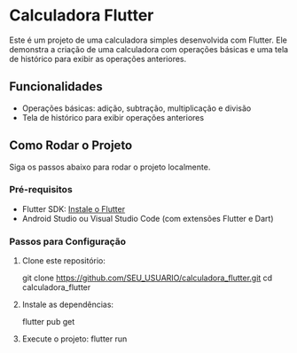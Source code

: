 # Calculadora Flutter

Este é um projeto de uma calculadora simples desenvolvida com Flutter. Ele demonstra a criação de uma calculadora com operações básicas e uma tela de histórico para exibir as operações anteriores.

## Funcionalidades

- Operações básicas: adição, subtração, multiplicação e divisão
- Tela de histórico para exibir operações anteriores

## Como Rodar o Projeto

Siga os passos abaixo para rodar o projeto localmente.

### Pré-requisitos

- Flutter SDK: [Instale o Flutter](https://flutter.dev/docs/get-started/install)
- Android Studio ou Visual Studio Code (com extensões Flutter e Dart)

### Passos para Configuração

1. Clone este repositório:

    git clone https://github.com/SEU_USUARIO/calculadora_flutter.git
    cd calculadora_flutter

2. Instale as dependências:

    flutter pub get
    
3. Execute o projeto:
    flutter run
